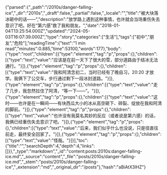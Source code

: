 {"parsed":{"_path":"/2010s/danger-falling-ice","_dir":"2010s","_draft":false,"_partial":false,"_locale":"","title":"被大块落冰砸中的话——","description":"放学路上遇到这种事情，也许就会当场重伤失去意识了吧。好在“第六感”救了我和朋友。","date":"2018-01-04T13:25:54.000Z","updated":"2024-05-03T16:07:39.000Z","type":"story","categories":["生活"],"tags":["初中","朋友","危险"],"readingTime":{"text":"1 min read","minutes":0.885,"time":53100,"words":177},"body":{"type":"root","children":[{"type":"element","tag":"p","props":{},"children":[{"type":"text","value":"应该是在前一天下了很大的雪，部分道路由于结冰无法通行。"}]},{"type":"element","tag":"p","props":{},"children":[{"type":"text","value":"我和阿清念初二，当时已经有了晚自习，20:20 才放学。我俩下了公交车，步行通过剩下一段冰封道路。"}]},{"type":"element","tag":"p","props":{},"children":[{"type":"text","value":"走了几步，我忽然拉住了阿清，“等一下——”。"}]},{"type":"element","tag":"p","props":{},"children":[{"type":"text","value":"这时——也许是在一瞬间——有块西瓜大小的冰从高空砸下、碎裂、绽放在我和阿清的脚前。"}]},{"type":"element","tag":"p","props":{},"children":[{"type":"text","value":"也许没有我莫名其妙的反应（或者说是第六感）的话，我俩已经重伤失去意识了吧。"}]},{"type":"element","tag":"p","props":{},"children":[{"type":"text","value":"后来，我们似乎什么也没说，只是径直往前走，最终安全回家了。"}]},{"type":"element","tag":"p","props":{},"children":[{"type":"text","value":"怪哉。"}]}],"toc":{"title":"","searchDepth":4,"depth":4,"links":[]}},"_type":"markdown","_id":"content:posts:2010s:danger-falling-ice.md","_source":"content","_file":"posts/2010s/danger-falling-ice.md","_stem":"posts/2010s/danger-falling-ice","_extension":"md","_original_dir":"/posts"},"hash":"aBiAtX3lHZ"}